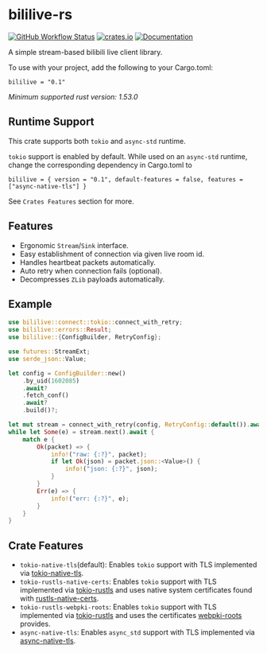 # bililive-rs

[![GitHub Workflow Status](https://img.shields.io/github/workflow/status/PhotonQuantum/bililive-rs/Test?style=flat-square)](https://github.com/PhotonQuantum/bililive-rs/actions/workflows/test.yml)
[![crates.io](https://img.shields.io/crates/v/bililive?style=flat-square)](https://crates.io/crates/bililive)
[![Documentation](https://img.shields.io/docsrs/bililive?style=flat-square)](https://docs.rs/bililive)

A simple stream-based bilibili live client library.

To use with your project, add the following to your Cargo.toml:

```
bililive = "0.1"
```

*Minimum supported rust version: 1.53.0*

## Runtime Support

This crate supports both `tokio` and `async-std` runtime.

`tokio` support is enabled by default. While used on an `async-std` runtime, change the corresponding dependency in Cargo.toml to

```
bililive = { version = "0.1", default-features = false, features = ["async-native-tls"] }
```

See `Crates Features` section for more.

## Features

- Ergonomic `Stream`/`Sink` interface.
- Easy establishment of connection via given live room id.
- Handles heartbeat packets automatically.
- Auto retry when connection fails (optional).
- Decompresses `ZLib` payloads automatically.

## Example

```rust
use bililive::connect::tokio::connect_with_retry;
use bililive::errors::Result;
use bililive::{ConfigBuilder, RetryConfig};

use futures::StreamExt;
use serde_json::Value;

let config = ConfigBuilder::new()
    .by_uid(1602085)
    .await?
    .fetch_conf()
    .await?
    .build()?;

let mut stream = connect_with_retry(config, RetryConfig::default()).await?;
while let Some(e) = stream.next().await {
    match e {
        Ok(packet) => {
            info!("raw: {:?}", packet);
            if let Ok(json) = packet.json::<Value>() {
                info!("json: {:?}", json);
            }
        }
        Err(e) => {
            info!("err: {:?}", e);
        }
    }
}
```

## Crate Features

- `tokio-native-tls`(default): Enables `tokio` support with TLS implemented
  via [tokio-native-tls](https://crates.io/crates/tokio-native-tls).
- `tokio-rustls-native-certs`: Enables `tokio` support with TLS implemented
  via [tokio-rustls](https://crates.io/crates/tokio-rustls) and uses native system certificates found
  with [rustls-native-certs](https://github.com/rustls/rustls-native-certs).
- `tokio-rustls-webpki-roots`: Enables `tokio` support with TLS implemented
  via [tokio-rustls](https://crates.io/crates/tokio-rustls) and uses the
  certificates [webpki-roots](https://github.com/rustls/webpki-roots) provides.
- `async-native-tls`: Enables `async_std` support with TLS implemented
  via [async-native-tls](https://crates.io/crates/async-native-tls).